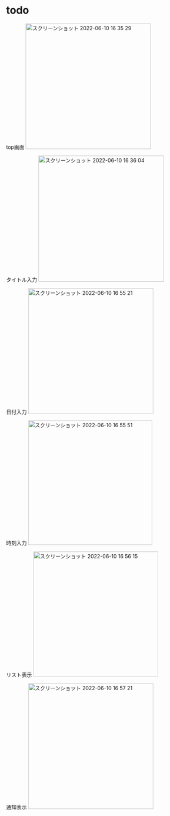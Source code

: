 # todo
top画面
<img width="340" alt="スクリーンショット 2022-06-10 16 35 29" src="https://user-images.githubusercontent.com/107187910/173016473-d9f61056-6216-4cb5-bfda-b2e05056c5cb.png">

タイトル入力
<img width="341" alt="スクリーンショット 2022-06-10 16 36 04" src="https://user-images.githubusercontent.com/107187910/173017122-b5146744-6feb-4892-8a5c-e6c3cc3b1e20.png">

日付入力
<img width="340" alt="スクリーンショット 2022-06-10 16 55 21" src="https://user-images.githubusercontent.com/107187910/173019036-0c264adf-4353-49c8-8ccc-1fce207c777f.png">

時刻入力
<img width="337" alt="スクリーンショット 2022-06-10 16 55 51" src="https://user-images.githubusercontent.com/107187910/173019104-bb9efeb0-9baa-41e1-965b-e5b79482d9c8.png">

リスト表示
<img width="339" alt="スクリーンショット 2022-06-10 16 56 15" src="https://user-images.githubusercontent.com/107187910/173019165-a6dc4b78-ec59-4e53-80f9-6728f17e3d1d.png">

通知表示
<img width="340" alt="スクリーンショット 2022-06-10 16 57 21" src="https://user-images.githubusercontent.com/107187910/173019220-9c8531aa-5464-498c-95dd-55e1d180479d.png">
